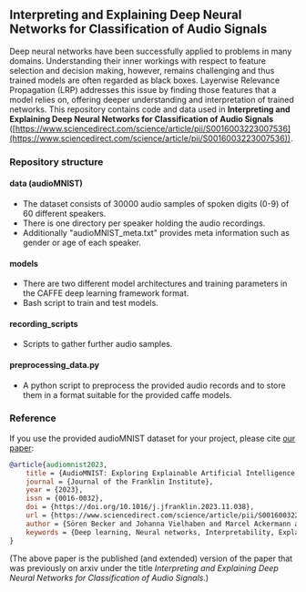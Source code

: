 ## Interpreting and Explaining Deep Neural Networks for Classification of Audio Signals

Deep neural networks have been successfully applied to problems in many domains. Understanding their inner workings with respect to feature selection and decision making, however, remains challenging and thus trained models are often regarded as black boxes. Layerwise Relevance Propagation (LRP) addresses this issue by finding those features that a model relies on, offering deeper understanding and interpretation of trained networks. This repository contains code and data used in **Interpreting and Explaining Deep Neural Networks for Classification of Audio Signals** ([https://www.sciencedirect.com/science/article/pii/S0016003223007536](https://www.sciencedirect.com/science/article/pii/S0016003223007536)).

### Repository structure

#### data (audioMNIST)
* The dataset consists of 30000 audio samples of spoken digits (0-9) of 60 different speakers. 
* There is one directory per speaker holding the audio recordings. 
* Additionally "audioMNIST_meta.txt" provides meta information such as gender or age of each speaker.

#### models
* There are two different model architectures and training parameters in the CAFFE deep learning framework format.
* Bash script to train and test models.

#### recording_scripts
* Scripts to gather further audio samples. 

#### preprocessing_data.py
* A python script to preprocess the provided audio records and to store them in a format suitable for the provided caffe models.


### Reference
If you use the provided audioMNIST dataset for your project, please cite [our paper](https://www.sciencedirect.com/science/article/pii/S0016003223007536):

```bib
@article{audiomnist2023,
    title = {AudioMNIST: Exploring Explainable Artificial Intelligence for audio analysis on a simple benchmark},
    journal = {Journal of the Franklin Institute},
    year = {2023},
    issn = {0016-0032},
    doi = {https://doi.org/10.1016/j.jfranklin.2023.11.038},
    url = {https://www.sciencedirect.com/science/article/pii/S0016003223007536},
    author = {Sören Becker and Johanna Vielhaben and Marcel Ackermann and Klaus-Robert Müller and Sebastian Lapuschkin and Wojciech Samek},
    keywords = {Deep learning, Neural networks, Interpretability, Explainable artificial intelligence, Audio classification, Speech recognition},
}
```

(The above paper is the published (and extended) version of the paper that was previously on arxiv under the title _Interpreting and Explaining Deep Neural Networks for Classification of Audio Signals_.)
